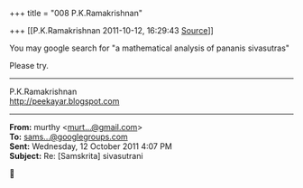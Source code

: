 +++
title = "008 P.K.Ramakrishnan"

+++
[[P.K.Ramakrishnan	2011-10-12, 16:29:43 [Source](https://groups.google.com/g/samskrita/c/3JrEFDNIIrQ)]]



You may google search for "a mathematical analysis of pananis sivasutras"

  

Please try.



-----------------------------------  
P.K.Ramakrishnan  
<http://peekayar.blogspot.com>  

------------------------------------------------------------------------

**From:** murthy \<[murt...@gmail.com]()\>  
**To:** [sams...@googlegroups.com]()  
**Sent:** Wednesday, 12 October 2011 4:07 PM  
**Subject:** Re: \[Samskrita\] sivasutrani  



